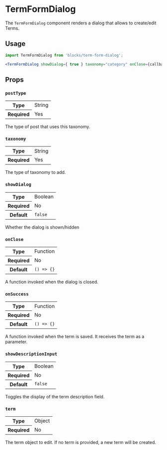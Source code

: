 # TermFormDialog

The `TermFormDialog` component renders a dialog that allows to create/edit Terms.

## Usage

```jsx
import TermFormDialog from 'blocks/term-form-dialog';

<TermFormDialog showDialog={ true } taxonomy="category" onClose={callback} postType="post" />
```

## Props

### `postType`

<table>
	<tr><th>Type</th><td>String</td></tr>
	<tr><th>Required</th><td>Yes</td></tr>
</table>

The type of post that uses this taxonomy.

### `taxonomy`

<table>
	<tr><th>Type</th><td>String</td></tr>
	<tr><th>Required</th><td>Yes</td></tr>
</table>

The type of taxonomy to add.

### `showDialog`

<table>
	<tr><th>Type</th><td>Boolean</td></tr>
	<tr><th>Required</th><td>No</td></tr>
	<tr><th>Default</th><td><code>false</code></td></tr>
</table>

Whether the dialog is shown/hidden

### `onClose`

<table>
	<tr><th>Type</th><td>Function</td></tr>
	<tr><th>Required</th><td>No</td></tr>
	<tr><th>Default</th><td><code>() => {}</code></td></tr>
</table>

A function invoked when the dialog is closed.

### `onSuccess`

<table>
	<tr><th>Type</th><td>Function</td></tr>
	<tr><th>Required</th><td>No</td></tr>
	<tr><th>Default</th><td><code>() => {}</code></td></tr>
</table>

A function invoked when the term is saved. It receives the term as a parameter.

### `showDescriptionInput`

<table>
	<tr><th>Type</th><td>Boolean</td></tr>
	<tr><th>Required</th><td>No</td></tr>
	<tr><th>Default</th><td><code>false</code></td></tr>
</table>

Toggles the display of the term description field.

### `term`

<table>
	<tr><th>Type</th><td>Object</td></tr>
	<tr><th>Required</th><td>No</td></tr>
</table>

The term object to edit. If no term is provided, a new term will be created.
